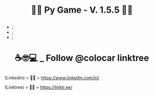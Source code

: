 # <p align="center">:man_student: Py Game - V. 1.5.5 :woman_student:

## <p align="center">



- ;<br>
- ;<br>
- ;<br> 


# <p align="center">☕🤓💻 _ Follow @colocar linktree

(Linkedin)  = 👨‍🎓 = https://www.linkedin.com/in/ <br>

(Linktree)  = 👨‍🎓 = https://linktr.ee/<br>

